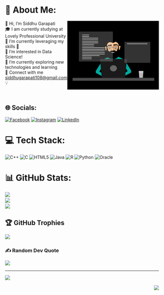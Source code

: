 # 💫 About Me:
<img align="right" alt="Coding" width="300" src="https://raw.githubusercontent.com/DeveshYadav13/DeveshYadav13/master/Resources/Developer.gif">

👋 Hi, I’m Siddhu Garapati<br>
🎓 I am currently studying at Lovely Professional University<br>
👀 I’m currently leveraging my skills 🐣<br>
👀 I’m interested in Data Science!<br>
🌱 I’m currently exploring new technologies and learning<br>
💬 Connect with me siddhugarapati108@gmail.com 💡<br>

<br clear="right"/>


## 🌐 Socials:
[![Facebook](https://img.shields.io/badge/Facebook-%231877F2.svg?logo=Facebook&logoColor=white)](https://facebook.com/Siddhugarapati) [![Instagram](https://img.shields.io/badge/Instagram-%23E4405F.svg?logo=Instagram&logoColor=white)](https://instagram.com/https://www.instagram.com/siddhu_garapati) [![LinkedIn](https://img.shields.io/badge/LinkedIn-%230077B5.svg?logo=linkedin&logoColor=white)](https://linkedin.com/in/https://www.linkedin.com/in/siddhu-garapati/) 

# 💻 Tech Stack:
![C++](https://img.shields.io/badge/c++-%2300599C.svg?style=for-the-badge&logo=c%2B%2B&logoColor=white) ![C](https://img.shields.io/badge/c-%2300599C.svg?style=for-the-badge&logo=c&logoColor=white) ![HTML5](https://img.shields.io/badge/html5-%23E34F26.svg?style=for-the-badge&logo=html5&logoColor=white) ![Java](https://img.shields.io/badge/java-%23ED8B00.svg?style=for-the-badge&logo=openjdk&logoColor=white) ![R](https://img.shields.io/badge/r-%23276DC3.svg?style=for-the-badge&logo=r&logoColor=white) ![Python](https://img.shields.io/badge/python-3670A0?style=for-the-badge&logo=python&logoColor=ffdd54) ![Oracle](https://img.shields.io/badge/Oracle-F80000?style=for-the-badge&logo=oracle&logoColor=white)
# 📊 GitHub Stats:
![](https://github-readme-stats.vercel.app/api?username=Garapatiphaneendrasiddhu&theme=dark&hide_border=false&include_all_commits=false&count_private=false)<br/>
![](https://github-readme-streak-stats.herokuapp.com/?user=Garapatiphaneendrasiddhu&theme=dark&hide_border=false)<br/>
![](https://github-readme-stats.vercel.app/api/top-langs/?username=Garapatiphaneendrasiddhu&theme=dark&hide_border=false&include_all_commits=false&count_private=false&layout=compact)

## 🏆 GitHub Trophies
![](https://github-profile-trophy.vercel.app/?username=Garapatiphaneendrasiddhu&theme=radical&no-frame=false&no-bg=true&margin-w=4)

### ✍️ Random Dev Quote
![](https://quotes-github-readme.vercel.app/api?type=horizontal&theme=radical)

---
[![](https://visitcount.itsvg.in/api?id=Garapatiphaneendrasiddhu&icon=4&color=0)](https://visitcount.itsvg.in)


<img align="right" src="https://camo.githubusercontent.com/4c3fd71b359cd5dfadc21247cde8f16ecbe5d41db8ac79ef28e3091ab02a8bef/68747470733a2f2f6d69722d73332d63646e2d63662e626568616e63652e6e65742f70726f6a6563745f6d6f64756c65732f6d61785f313230302f3831626234623136353638343031392e363430623630333864313333652e676966">
<!-- Proudly created with GPRM ( https://gprm.itsvg.in ) -->

